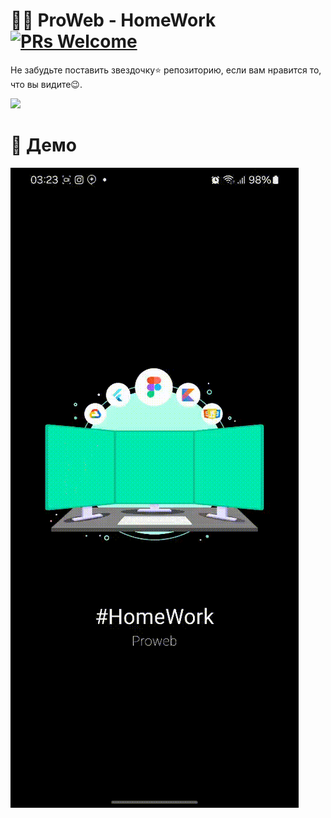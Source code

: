 # 🍔😋 ProWeb - HomeWork [![PRs Welcome](https://img.shields.io/badge/PRs-welcome-brightgreen.svg?style=flat-square)](http://makeapullrequest.com)


Не забудьте поставить звездочку⭐ репозиторию, если вам нравится то, что вы видите😉.

<a href="./app-release.apk"><img src="https://playerzon.com/asset/download.png" width="200"></img></a>
# 🎥 Демо
![demo](./Demo.gif)

